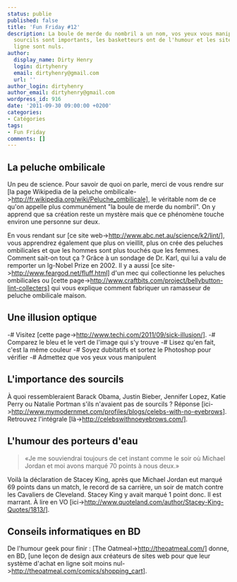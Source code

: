 ```yaml
---
status: publie
published: false
title: 'Fun Friday #12'
description: La boule de merde du nombril a un nom, vos yeux vous manipulent, les
  sourcils sont importants, les basketteurs ont de l'humour et les sites d'achat en
  ligne sont nuls.
author:
  display_name: Dirty Henry
  login: dirtyhenry
  email: dirtyhenry@gmail.com
  url: ''
author_login: dirtyhenry
author_email: dirtyhenry@gmail.com
wordpress_id: 916
date: '2011-09-30 09:00:00 +0200'
categories:
- Catégories
tags:
- Fun Friday
comments: []
---
```

<h2>La peluche ombilicale</h2>

Un peu de science. Pour savoir de quoi on parle, merci de vous rendre sur [la page Wikipedia de la peluche ombilicale->http://fr.wikipedia.org/wiki/Peluche_ombilicale], le véritable nom de ce qu'on appelle plus communément "la boule de merde du nombril". On y apprend que sa création reste un mystère mais que ce phénomène touche environ une personne sur deux.

En vous rendant sur [ce site web->http://www.abc.net.au/science/k2/lint/], vous apprendrez également que plus on vieillit, plus on crée des peluches ombilicales et que les hommes sont plus touchés que les femmes. Comment sait-on tout ça ? Grâce à un sondage de Dr. Karl, qui lui a valu de remporter un Ig-Nobel Prize en 2002. Il y a aussi [ce site->http://www.feargod.net/fluff.html] d'un mec qui collectionne les peluches ombilicales ou [cette page->http://www.craftbits.com/project/bellybutton-lint-collecters] qui vous explique comment fabriquer un ramasseur de peluche ombilicale maison.

<h2>Une illusion optique</h2>

-# Visitez [cette page->http://www.techi.com/2011/09/sick-illusion/].
-# Comparez le bleu et le vert de l'image qui s'y trouve
-# Lisez qu'en fait, c'est la même couleur
-# Soyez dubitatifs et sortez le Photoshop pour vérifier
-# Admettez que vos yeux vous manipulent

<h2>L'importance des sourcils</h2>

À quoi ressembleraient Barack Obama, Justin Bieber, Jennifer Lopez, Katie Perry ou Natalie Portman s'ils n'avaient pas de sourcils ? Réponse [ici->http://www.mymodernmet.com/profiles/blogs/celebs-with-no-eyebrows]. Retrouvez l'intégrale [là->http://celebswithnoeyebrows.com/].

<h2>L'humour des porteurs d'eau</h2>

<blockquote>«Je me souviendrai toujours de cet instant comme le soir où Michael Jordan et moi avons marqué 70 points à nous deux.»</blockquote>

Voilà la déclaration de Stacey King, après que Michael Jordan eut marqué 69 points dans un match, le record de sa carrière, un soir de match contre les Cavaliers de Cleveland. Stacey King y avait marqué 1 point donc. Il est marrant. À lire en VO [ici->http://www.quoteland.com/author/Stacey-King-Quotes/1813/].

<h2>Conseils informatiques en BD</h2>

De l'humour geek pour finir : [The Oatmeal->http://theoatmeal.com/] donne, en BD, [une leçon de design aux créateurs de sites web pour que leur système d'achat en ligne soit moins nul->http://theoatmeal.com/comics/shopping_cart].
